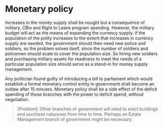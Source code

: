 # Monetary policy

Increases in the money supply shall be nought but a consequence of military, CBio and Right to Leave program spending. However, the military budget will act as the means of expanding the  currency supply. If the population of the polity increases to the extent that increases in currency supply are needed, the government should then need new police and soldiers,  so the problem solves itself, since the number of soldiers and policemen should scale to cover the population size. So hiring new soldiers and purchasing military assets for readiness to meet the needs of a particular population size should serve as a stand-in for money supply management.

Any politician found guilty of introducing a bill to parliament which would establish a formal monetary control entity in government shall become an outlaw after 15 minutes. Monetary policy shall be a side effect of the deficit spending of those branches with the power to deficit spend, without negotiation.

> [Problem]: Other branches of government will need to erect buildings and purchase natureses from time to time. Perhaps an Estate Management branch of government might be necessary.
